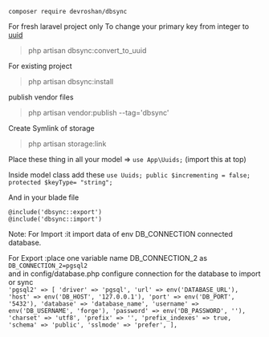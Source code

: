 ```composer require devroshan/dbsync```

For fresh laravel project only
To change your primary key from integer to [uuid](https://en.wikipedia.org/wiki/Universally_unique_identifier) 
   >php artisan dbsync:convert_to_uuid

For existing project 
   >php artisan dbsync:install

publish vendor files
   >php artisan vendor:publish --tag='dbsync'

Create Symlink of storage
   >php artisan storage:link

Place these thing in all your model
    => ```use App\Uuids;``` (import this at top)

       
Inside model class add these
        ```
        use Uuids;
        public $incrementing = false;
        protected $keyType= "string";
        ```

And in your blade file
```
@include('dbsync::export')
@include('dbsync::import')
```
Note:
For Import :it import data of env DB_CONNECTION connected database.

For Export :place one variable name DB_CONNECTION_2 as
            ```DB_CONNECTION_2=pgsql2```
            <br/>
            and in config/database.php configure connection for the database to import or sync<br/>
            ```'pgsql2' => [
            'driver' => 'pgsql',
            'url' => env('DATABASE_URL'),
            'host' => env('DB_HOST', '127.0.0.1'),
            'port' => env('DB_PORT', '5432'),
            'database' => 'database_name',
            'username' => env('DB_USERNAME', 'forge'),
            'password' => env('DB_PASSWORD', ''),
            'charset' => 'utf8',
            'prefix' => '',
            'prefix_indexes' => true,
            'schema' => 'public',
            'sslmode' => 'prefer',
        ],```

